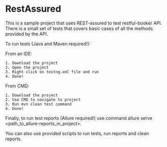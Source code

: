 # RestAssured

This is a sample project that uses REST-assured to test restful-booker API. There is a small set of tests that covers basic cases of all the methods provided by the API.

To run tests (Java and Maven required!):

From an IDE:

    1. Download the project
    2. Open the project
    3. Right click on testng.xml file and run
    4. Done!

From CMD:

    1. Download the project
    2. Use CMD to navigate to project
    3. Run mvn clean test command
    4. Done!

Finally, to run test reports (Allure required!) use command allure serve <path_to_allure-reports_in_project>.

You can also use provided scripts to run tests, run reports and clean reports.
